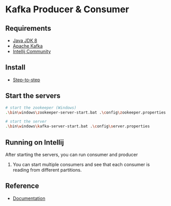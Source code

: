 # Kafka Producer & Consumer

## Requirements

- [Java JDK 8](https://www.oracle.com/ie/java/technologies/javase/javase-jdk8-downloads.html)
- [Apache Kafka](https://kafka.apache.org/downloads)
- [Intellij Community](https://www.jetbrains.com/idea/download/)

## Install
- [Step-to-step](https://kafka.apache.org/quickstart)

## Start the servers

```sh
# start the zookeeper (Windows)
.\bin\windows\zookeeper-server-start.bat .\config\zookeeper.properties

# start the server
.\bin\windows\kafka-server-start.bat .\config\server.properties
```

## Running on Intellij
After starting the servers, you can run consumer and producer

1. You can start multiple consumers and see that each consumer is reading from different partitions.

## Reference
- [Documentation](https://kafka.apache.org/)
